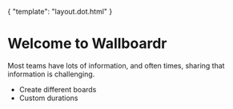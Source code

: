 { "template": "layout.dot.html" }

# Welcome to Wallboardr

Most teams have lots of information, and often times, sharing that information is challenging.

* Create different boards
* Custom durations